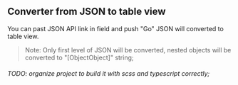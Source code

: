 ## Converter from JSON to table view

You can past JSON API link in field and push "Go"
JSON will converted to table view.

> Note: Only first level of JSON will be converted, nested objects will be converted to "[ObjectObject]" string;

###### TODO: organize project to build it with scss and typescript correctly; 
